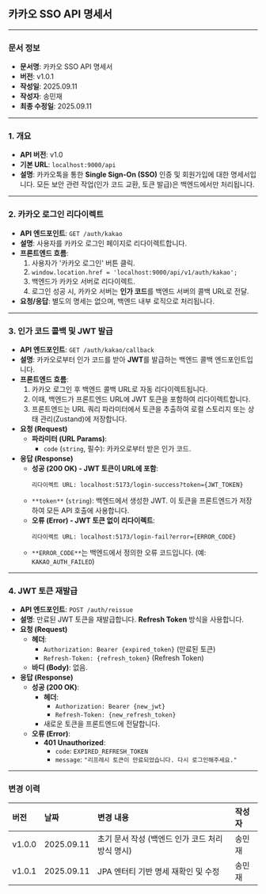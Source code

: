## 카카오 SSO API 명세서

-----

### 문서 정보

- **문서명**: 카카오 SSO API 명세서
- **버전**: v1.0.1
- **작성일**: 2025.09.11
- **작성자**: 송민재
- **최종 수정일**: 2025.09.11

-----

### 1\. 개요

* **API 버전**: v1.0
* **기본 URL**: `localhost:9000/api`
* **설명**: 카카오톡을 통한 **Single Sign-On (SSO)** 인증 및 회원가입에 대한 명세서입니다. 모든 보안 관련 작업(인가 코드 교환, 토큰 발급)은 백엔드에서만 처리됩니다.

-----

### 2\. 카카오 로그인 리다이렉트

* **API 엔드포인트**: `GET /auth/kakao`
* **설명**: 사용자를 카카오 로그인 페이지로 리다이렉트합니다.
* **프론트엔드 흐름**:
    1.  사용자가 '카카오 로그인' 버튼 클릭.
    2.  `window.location.href = 'localhost:9000/api/v1/auth/kakao';`
    3.  백엔드가 카카오 서버로 리다이렉트.
    4.  로그인 성공 시, 카카오 서버는 **인가 코드**를 백엔드 서버의 콜백 URL로 전달.
* **요청/응답**: 별도의 명세는 없으며, 백엔드 내부 로직으로 처리됩니다.

-----

### 3\. 인가 코드 콜백 및 JWT 발급

* **API 엔드포인트**: `GET /auth/kakao/callback`
* **설명**: 카카오로부터 인가 코드를 받아 **JWT**를 발급하는 백엔드 콜백 엔드포인트입니다.
* **프론트엔드 흐름**:
    1.  카카오 로그인 후 백엔드 콜백 URL로 자동 리다이렉트됩니다.
    2.  이때, 백엔드가 프론트엔드 URL에 JWT 토큰을 포함하여 리다이렉트합니다.
    3.  프론트엔드는 URL 쿼리 파라미터에서 토큰을 추출하여 로컬 스토리지 또는 상태 관리(Zustand)에 저장합니다.
* **요청 (Request)**
    * **파라미터 (URL Params)**:
        * `code` (`string`, 필수): 카카오로부터 받은 인가 코드.
* **응답 (Response)**
    * **성공 (200 OK) - JWT 토큰이 URL에 포함**:
      ```text
      리다이렉트 URL: localhost:5173/login-success?token={JWT_TOKEN}
      ```
    * `**token**` (`string`): 백엔드에서 생성한 JWT. 이 토큰을 프론트엔드가 저장하여 모든 API 호출에 사용합니다.
    * **오류 (Error) - JWT 토큰 없이 리다이렉트**:
      ```text
      리다이렉트 URL: localhost:5173/login-fail?error={ERROR_CODE}
      ```
    * `**ERROR_CODE**`는 백엔드에서 정의한 오류 코드입니다. (예: `KAKAO_AUTH_FAILED`)

-----

### 4\. JWT 토큰 재발급

* **API 엔드포인트**: `POST /auth/reissue`
* **설명**: 만료된 JWT 토큰을 재발급합니다. **Refresh Token** 방식을 사용합니다.
* **요청 (Request)**
    * **헤더**:
        * `Authorization: Bearer {expired_token}` (만료된 토큰)
        * `Refresh-Token: {refresh_token}` (Refresh Token)
    * **바디 (Body)**: 없음.
* **응답 (Response)**
    * **성공 (200 OK)**:
        * **헤더**:
            * `Authorization: Bearer {new_jwt}`
            * `Refresh-Token: {new_refresh_token}`
        * 새로운 토큰을 프론트엔드에 전달합니다.
    * **오류 (Error)**:
        * **401 Unauthorized**:
            * `code`: `EXPIRED_REFRESH_TOKEN`
            * `message`: `"리프레시 토큰이 만료되었습니다. 다시 로그인해주세요."`

-----

### 변경 이력

| 버전 | 날짜 | 변경 내용 | 작성자 |
| :--- | :--- | :--- | :--- |
| v1.0.0 | 2025.09.11 | 초기 문서 작성 (백엔드 인가 코드 처리 방식 명시) | 송민재 |
| v1.0.1 | 2025.09.11 | JPA 엔터티 기반 명세 재확인 및 수정 | 송민재 |